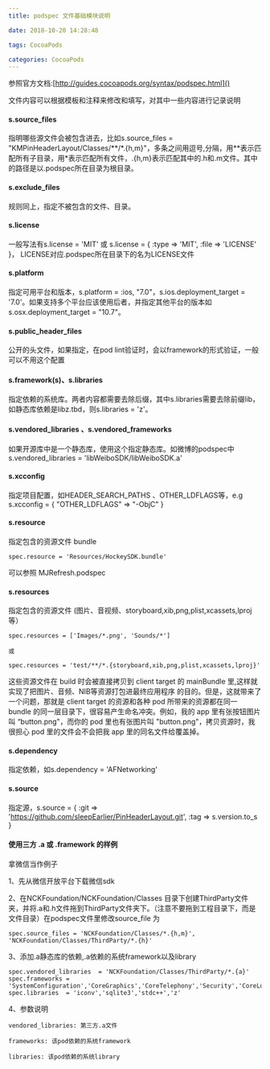 ```yaml
---
title: podspec 文件基础模块说明

date: 2018-10-20 14:28:48

tags: CocoaPods

categories: CocoaPods
---
```


参照官方文档:[http://guides.cocoapods.org/syntax/podspec.html]()

文件内容可以根据模板和注释来修改和填写，对其中一些内容进行记录说明

#### s.source_files

指明哪些源文件会被包含进去，比如s.source_files = "KMPinHeaderLayout/Classes/\*\*/\*.{h,m}"，多条之间用逗号,分隔，用\*\*表示匹配所有子目录，用\*表示匹配所有文件，.{h,m}表示匹配其中的.h和.m文件。其中的路径是以.podspec所在目录为根目录。

#### s.exclude_files

规则同上，指定不被包含的文件、目录。

#### s.license

一般写法有s.license = 'MIT' 或 s.license = { :type => 'MIT', :file => 'LICENSE' }， LICENSE对应.podspec所在目录下的名为LICENSE文件

#### s.platform

指定可用平台和版本，s.platform = :ios, "7.0"，s.ios.deployment_target = '7.0'。如果支持多个平台应该使用后者，并指定其他平台的版本如s.osx.deployment_target = "10.7"。

#### s.public_header_files

公开的头文件，如果指定，在pod lint验证时，会以framework的形式验证，一般可以不用这个配置

#### s.framework(s)、s.libraries

指定依赖的系统库。两者内容都需要去除后缀，其中s.libraries需要去除前缀lib，如静态库依赖是libz.tbd，则s.libraries = 'z'。

#### s.vendored_libraries 、s.vendored_frameworks

如果开源库中是一个静态库，使用这个指定静态库。如微博的podspec中s.vendored_libraries = 'libWeiboSDK/libWeiboSDK.a'

#### s.xcconfig

指定项目配置，如HEADER_SEARCH_PATHS 、OTHER_LDFLAGS等，e.g s.xcconfig = { "OTHER_LDFLAGS" => "-ObjC" }


#### s.resource

指定包含的资源文件 bundle

	spec.resource = 'Resources/HockeySDK.bundle'
	
可以参照 MJRefresh.podspec

#### s.resources

指定包含的资源文件 (图片、音视频、storyboard,xib,png,plist,xcassets,lproj等）
	
	spec.resources = ['Images/*.png', 'Sounds/*']
	
	或
	
	spec.resources = 'test/**/*.{storyboard,xib,png,plist,xcassets,lproj}'

这些资源文件在 build 时会被直接拷贝到 client target 的 mainBundle 里,这样就实现了把图片、音频、NIB等资源打包进最终应用程序
的目的。但是，这就带来了一个问题，那就是 client target 的资源和各种 pod 所带来的资源都在同一 bundle 的同一层目录下，很容易产生命名冲突。例如，我的 app 里有张按钮图片叫 “button.png"，而你的 pod 里也有张图片叫 "button.png"，拷贝资源时，我很担心 pod 里的文件会不会把我 app 里的同名文件给覆盖掉。


#### s.dependency

指定依赖，如s.dependency = 'AFNetworking'

#### s.source

指定源，s.source = { :git => 'https://github.com/sleepEarlier/PinHeaderLayout.git', :tag => s.version.to_s }


#### 使用三方 .a 或 .framework 的样例

拿微信当作例子

1、先从微信开放平台下载微信sdk

2、在NCKFoundation/NCKFoundation/Classes 目录下创建ThirdParty文件夹，并将.a和.h文件拖到ThirdParty文件夹下。（注意不要拖到工程目录下，而是文件目录）在podspec文件里修改source_file 为

	spec.source_files = 'NCKFoundation/Classes/*.{h,m}', 'NCKFoundation/Classes/ThirdParty/*.{h}'
	
3、添加.a静态库的依赖,.a依赖的系统framework以及library

	spec.vendored_libraries  = 'NCKFoundation/Classes/ThirdParty/*.{a}'
	spec.frameworks = 	'SystemConfiguration','CoreGraphics','CoreTelephony','Security','CoreLocation','JavaScriptCore'
	spec.libraries  = 'iconv','sqlite3','stdc++','z'

4、参数说明

	vendored_libraries: 第三方.a文件

	frameworks: 该pod依赖的系统framework

	libraries: 该pod依赖的系统library
	
